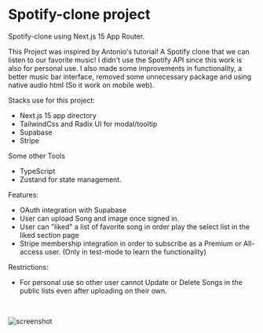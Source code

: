# Spotify-clone project

Spotify-clone using Next.js 15 App Router.

This Project was inspired by Antonio's tutorial! A Spotify clone that we can listen to our favorite music! I didn't use the Spotify API since this work is also for personal use. I also made some improvements in functionality, a better music bar interface, removed some unnecessary package and using native audio html (So it work on mobile web).

Stacks use for this project:

- Next.js 15 app directory
- TailwindCss and Radix UI for modal/tooltip
- Supabase
- Stripe

Some other Tools

- TypeScript
- Zustand for state management.

Features:

- OAuth integration with Supabase
- User can upload Song and image once signed in.
- User can "liked" a list of favorite song in order play the select list in the liked section page
- Stripe membership integration in order to subscribe as a Premium or All-access user. (Only in test-mode to learn the functionality)

Restrictions:

- For personal use so other user cannot Update or Delete Songs in the public lists even after uploading on their own.

<Br />

![screenshot](https://res.cloudinary.com/deljfm98p/image/upload/v1692358195/api/portfolio/Spotifyclone/preview.jpg)
